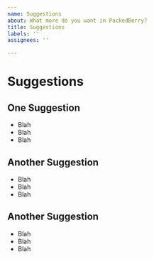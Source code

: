 ```yaml
---
name: Suggestions
about: What more do you want in PackedBerry?
title: Suggestions
labels: ''
assignees: ''

---
```


# Suggestions

## One Suggestion
- Blah
- Blah
- Blah

## Another Suggestion
- Blah
- Blah
- Blah

## Another Suggestion
- Blah
- Blah
- Blah
